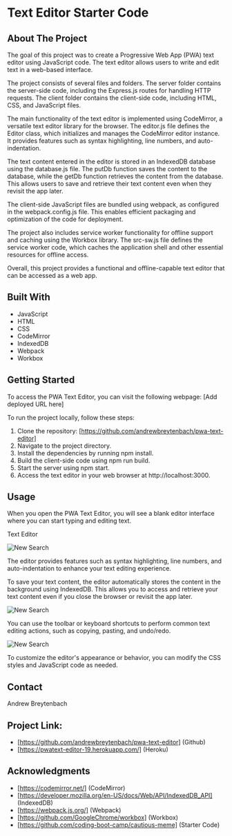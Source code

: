 # Text Editor Starter Code

## About The Project

The goal of this project was to create a Progressive Web App (PWA) text editor using JavaScript code. The text editor allows users to write and edit text in a web-based interface.

The project consists of several files and folders. The server folder contains the server-side code, including the Express.js routes for handling HTTP requests. The client folder contains the client-side code, including HTML, CSS, and JavaScript files.

The main functionality of the text editor is implemented using CodeMirror, a versatile text editor library for the browser. The editor.js file defines the Editor class, which initializes and manages the CodeMirror editor instance. It provides features such as syntax highlighting, line numbers, and auto-indentation.

The text content entered in the editor is stored in an IndexedDB database using the database.js file. The putDb function saves the content to the database, while the getDb function retrieves the content from the database. This allows users to save and retrieve their text content even when they revisit the app later.

The client-side JavaScript files are bundled using webpack, as configured in the webpack.config.js file. This enables efficient packaging and optimization of the code for deployment.

The project also includes service worker functionality for offline support and caching using the Workbox library. The src-sw.js file defines the service worker code, which caches the application shell and other essential resources for offline access.

Overall, this project provides a functional and offline-capable text editor that can be accessed as a web app.

## Built With

* JavaScript
* HTML
* CSS
* CodeMirror
* IndexedDB
* Webpack
* Workbox

## Getting Started
To access the PWA Text Editor, you can visit the following webpage: [Add deployed URL here]

To run the project locally, follow these steps:

1. Clone the repository: [https://github.com/andrewbreytenbach/pwa-text-editor]
2. Navigate to the project directory.
3. Install the dependencies by running npm install.
4. Build the client-side code using npm run build.
5. Start the server using npm start.
6. Access the text editor in your web browser at http://localhost:3000.

## Usage
When you open the PWA Text Editor, you will see a blank editor interface where you can start typing and editing text.

Text Editor

![New Search](/assets/images/new-search.png "New Search")

The editor provides features such as syntax highlighting, line numbers, and auto-indentation to enhance your text editing experience.

To save your text content, the editor automatically stores the content in the background using IndexedDB. This allows you to access and retrieve your text content even if you close the browser or revisit the app later.

![New Search](/assets/images/new-search.png "New Search")

You can use the toolbar or keyboard shortcuts to perform common text editing actions, such as copying, pasting, and undo/redo.

![New Search](/assets/images/new-search.png "New Search")

To customize the editor's appearance or behavior, you can modify the CSS styles and JavaScript code as needed.

## Contact
Andrew Breytenbach

## Project Link: 
* [https://github.com/andrewbreytenbach/pwa-text-editor] (Github)
* [https://pwatext-editor-19.herokuapp.com/] (Heroku)


## Acknowledgments
* [https://codemirror.net/] (CodeMirror)
* [https://developer.mozilla.org/en-US/docs/Web/API/IndexedDB_API] (IndexedDB)
* [https://webpack.js.org/] (Webpack)
* [https://github.com/GoogleChrome/workbox] (Workbox)
* [https://github.com/coding-boot-camp/cautious-meme] (Starter Code)
